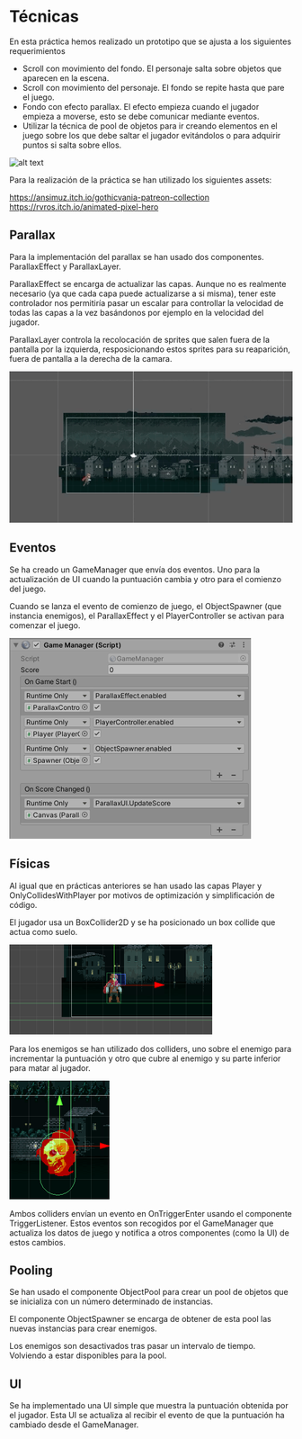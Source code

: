 # Técnicas

En esta práctica hemos realizado un prototipo que se ajusta a los siguientes requerimientos
- Scroll con movimiento del fondo. El personaje salta sobre objetos que aparecen en la escena.
- Scroll con movimiento del personaje. El fondo se repite hasta que pare el juego.
- Fondo con efecto parallax. El efecto empieza cuando el jugador empieza a moverse, esto se debe comunicar mediante eventos.
- Utilizar la técnica de pool de objetos para ir creando elementos en el juego sobre los que debe saltar el jugador evitándolos o para adquirir puntos si salta sobre ellos.

![alt text](https://github.com/JosueULL/ull_mdv_fundamentos/blob/master/entrega11/game.gif)

Para la realización de la práctica se han utilizado los siguientes assets:

https://ansimuz.itch.io/gothicvania-patreon-collection
https://rvros.itch.io/animated-pixel-hero

## Parallax

Para la implementación del parallax se han usado dos componentes. ParallaxEffect y ParallaxLayer.

ParallaxEffect se encarga de actualizar las capas. Aunque no es realmente necesario (ya que cada capa puede actualizarse a si misma), tener este controlador nos permitiría pasar un escalar para controllar la velocidad de todas las capas a la vez basándonos por ejemplo en la velocidad del jugador.

ParallaxLayer controla la recolocación de sprites que salen fuera de la pantalla por la izquierda, resposicionando estos sprites para su reaparición, fuera de pantalla a la derecha de la camara.

![alt text](https://github.com/JosueULL/ull_mdv_fundamentos/blob/master/entrega11/parallax.gif)

## Eventos

Se ha creado un GameManager que envía dos eventos. Uno para la actualización de UI cuando la puntuación cambia y otro para el comienzo del juego.

Cuando se lanza el evento de comienzo de juego, el ObjectSpawner (que instancia enemigos), el ParallaxEffect y el PlayerController se activan para comenzar el juego.

![alt text](https://github.com/JosueULL/ull_mdv_fundamentos/blob/master/entrega11/gm.PNG)

## Físicas

Al igual que en prácticas anteriores se han usado las capas Player y OnlyCollidesWithPlayer por motivos de optimización y simplificación de código.

El jugador usa un BoxCollider2D y se ha posicionado un box collide que actua como suelo.

![alt text](https://github.com/JosueULL/ull_mdv_fundamentos/blob/master/entrega11/physics.PNG)

Para los enemigos se han utilizado dos colliders, uno sobre el enemigo para incrementar la puntuación y otro que cubre al enemigo y su parte inferior para matar al jugador.

![alt text](https://github.com/JosueULL/ull_mdv_fundamentos/blob/master/entrega11/enemy.PNG)

Ambos colliders envían un evento en OnTriggerEnter usando el componente TriggerListener. Estos eventos son recogidos por el GameManager que actualiza los datos de juego y notifica a otros componentes (como la UI) de estos cambios.

## Pooling

Se han usado el componente ObjectPool para crear un pool de objetos que se inicializa con un número determinado de instancias.

El componente ObjectSpawner se encarga de obtener de esta pool las nuevas instancias para crear enemigos.

Los enemigos son desactivados tras pasar un intervalo de tiempo. Volviendo a estar disponibles para la pool.

## UI

Se ha implementado una UI simple que muestra la puntuación obtenida por el jugador. Esta UI se actualiza al recibir el evento de que la puntuación ha cambiado desde el GameManager.


